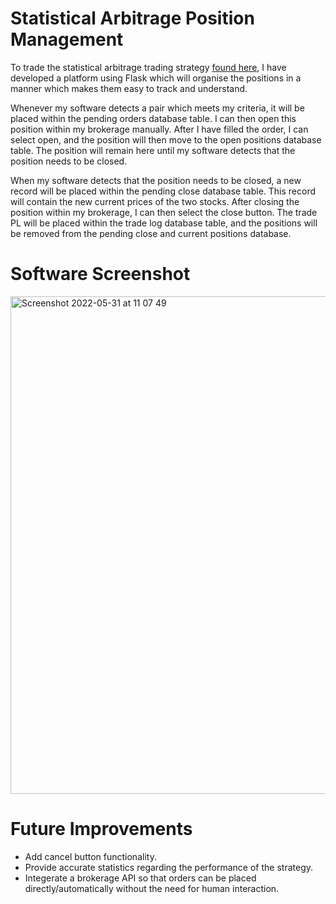 # Statistical Arbitrage Position Management

To trade the statistical arbitrage trading strategy [found here](https://github.com/ALF28Dev/statistical_arbitrage), I have developed a platform using Flask which will organise the positions in a manner which makes them easy to track and understand.

Whenever my software detects a pair which meets my criteria, it will be placed within the pending orders database table. I can then open this position within my brokerage manually. After I have filled the order, I can select open, and the position will then move to the open positions database table. The position will remain here until my software detects that the position needs to be closed.

When my software detects that the position needs to be closed, a new record will be placed within the pending close database table. This record will contain the new current prices of the two stocks. After closing the position within my brokerage, I can then select the close button. The trade PL will be placed within the trade log database table, and the positions will be removed from the pending close and current positions database.


# Software Screenshot

<img width="796"  alt="Screenshot 2022-05-31 at 11 07 49" src="https://user-images.githubusercontent.com/87500491/171149607-2fb90180-ec8f-485a-8638-9a73ca943a0a.png">


# Future Improvements

* Add cancel button functionality.
* Provide accurate statistics regarding the performance of the strategy.
* Integerate a brokerage API so that orders can be placed directly/automatically without the need for human interaction.
